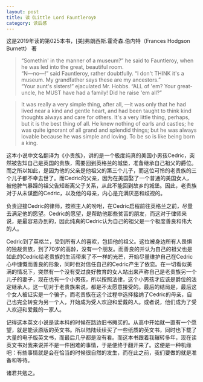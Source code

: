 ```yaml
---
layout: post
title: 读《Little Lord Fauntleroy》
category: 读后感
---
```

这是2019年读的第025本书，[美]弗朗西斯.霍奇森.伯内特（Frances Hodgson Burnett） 著

>“Somethin' in the manner of a museum?” he said to Fauntleroy, when he was led into the great, beautiful room.<br/>
“N—no—!” said Fauntleroy, rather doubtfully. “I don't THINK it's a museum. My grandfather says these are my ancestors.”<br/>
“Your aunt's sisters!” ejaculated Mr. Hobbs. “ALL of 'em? Your great-uncle, he MUST have had a family! Did he raise 'em all?”

>It was really a very simple thing, after all, —it was only that he had lived near a kind and gentle heart, and had been taught to think kind thoughts always and care for others. It's a very little thing, perhaps, but it is the best thing of all. He knew nothing of earls and castles; he was quite ignorant of all grand and splendid things; but he was always lovable because he was simple and loving. To be so is like being born a king.

这本小说中文名翻译为《小贵族》，讲的是一个极度纯真的美国小男孩Cedric，突然被告知自己是英国的贵族，需要回到英格兰的城堡，准备继承自己祖父的爵位。而之所以如此，是因为他的父亲是他祖父的第三个儿子，而这位可怜的老贵族的三个儿子都不幸去世了。而Cedric的父亲，因为在美国娶了一个普通的美国女人，被他脾气暴躁的祖父告知断离父子关系，从此不能回到故乡的城堡。因此，老贵族对于从未谋面的Cedric，以及他的母亲，内心是充满厌恶和歧视的。

负责迎接Cedric的律师，按照主人的吩咐，在Cedric启程前往英格兰之前，尽量去满足他的愿望。Cedric的愿望，是帮助他那些贫苦的朋友，而这对于律师来说，是最容易办到的，因此纯真的Cedric认为自己的祖父是一个极度善良和伟大的人。

Cedric到了英格兰，受到所有人的喜欢，包括他的祖父。这位被身边所有人畏惧的独裁贵族，到了70岁的高龄，没有一个朋友。而善良的并认为自己的祖父也是如此的Cedric给老贵族的生活带来了不一样的光芒，开始尽量维护自己在Cedric心中慷慨而善良的形象，同时也对信任自己的Cedric产生了依恋。在一切看似美满的情况下，突然有一个没有受过良好教育的女人站出来声称自己是老贵族另一个儿子的妻子，现在也有一个小男孩，所以按照法律，这个小男孩才应该是爵位的法定继承人。这一切对于老贵族来说，都是不太愿意接受的。最后的结局是，最后这个女人被证实是一个骗子，而老贵族在这个过程中选择接纳了Cedric的母亲，自己也完全转变为另一个人，开始成为受人欢迎和爱戴的人。或者说，他们成为了受人欢迎和爱戴的一家人。

记得这本英文小说是读本科的时候在路边旧书摊买的。从高中开始就一直有一个愿望，就是能读原版的英文书。所以陆陆续续买了一些纸质的英文书，同时也下载了大量的电子版英文书，而最后几乎都是没有看。而这本书跟着我辗转多年，现在读英文书对我来说并不是一件困难的事情，于是便终于翻开来了。这便是一种机缘吧：有些事情就是会在恰当的时候很自然的发生，而在此之前，我们要做的就是准备和等待。

诸君共勉之。